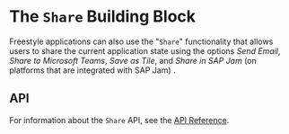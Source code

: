 <!-- loio41b02dfe1ac44d72bb766f5fc3e3d244 -->

# The `Share` Building Block

Freestyle applications can also use the "`Share`" functionality that allows users to share the current application state using the options *Send Email*, *Share to Microsoft Teams*, *Save as Tile*, and *Share in SAP Jam* \(on platforms that are integrated with SAP Jam\) .



<a name="loio41b02dfe1ac44d72bb766f5fc3e3d244__section_cvs_phs_j5b"/>

## API

For information about the `Share` API, see the [API Reference](https://ui5.sap.com/#/api/sap.fe.macros.Share).


